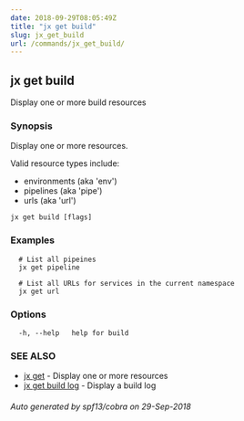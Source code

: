 ```yaml
---
date: 2018-09-29T08:05:49Z
title: "jx get build"
slug: jx_get_build
url: /commands/jx_get_build/
---
```

## jx get build

Display one or more build resources

### Synopsis

Display one or more resources. 

Valid resource types include: 

  * environments (aka 'env')  
  * pipelines (aka 'pipe')  
  * urls (aka 'url')

```
jx get build [flags]
```

### Examples

```
  # List all pipeines
  jx get pipeline
  
  # List all URLs for services in the current namespace
  jx get url
```

### Options

```
  -h, --help   help for build
```

### SEE ALSO

* [jx get](/commands/jx_get/)	 - Display one or more resources
* [jx get build log](/commands/jx_get_build_log/)	 - Display a build log

###### Auto generated by spf13/cobra on 29-Sep-2018
